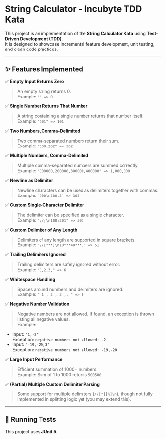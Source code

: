 # String Calculator - Incubyte TDD Kata

This project is an implementation of the **String Calculator Kata** using **Test-Driven Development (TDD)**.  
It is designed to showcase incremental feature development, unit testing, and clean code practices.

---

## ✨ Features Implemented

✅ **Empty Input Returns Zero**
> An empty string returns 0.  
Example: `"" => 0`

✅ **Single Number Returns That Number**
> A string containing a single number returns that number itself.  
Example: `"101" => 101`

✅ **Two Numbers, Comma-Delimited**
> Two comma-separated numbers return their sum.  
Example: `"100,202" => 302`

✅ **Multiple Numbers, Comma-Delimited**
> Multiple comma-separated numbers are summed correctly.  
Example: `"100000,200000,300000,400000" => 1,000,000`

✅ **Newline as Delimiter**
> Newline characters can be used as delimiters together with commas.  
Example: `"100\n200,3" => 303`

✅ **Custom Single-Character Delimiter**
> The delimiter can be specified as a single character.  
Example: `"//;\n100;201" => 301`

✅ **Custom Delimiter of Any Length**
> Delimiters of any length are supported in square brackets.  
Example: `"//[***]\n10***40***1" => 51`

✅ **Trailing Delimiters Ignored**
> Trailing delimiters are safely ignored without error.  
Example: `"1,2,3," => 6`

✅ **Whitespace Handling**
> Spaces around numbers and delimiters are ignored.  
Example: `" 1 , 2 , 3 ,, " => 6`

✅ **Negative Number Validation**
> Negative numbers are not allowed. If found, an exception is thrown listing all negative values.  
Example:
- Input: `"1,-2"`  
  Exception: `negative numbers not allowed: -2`
- Input: `"-19,-20,3"`  
  Exception: `negative numbers not allowed: -19,-20`

✅ **Large Input Performance**
> Efficient summation of 1000+ numbers.  
Example: Sum of 1 to 1000 returns `500500`.

✅ **(Partial) Multiple Custom Delimiter Parsing**
> Some support for multiple delimiters (`//[*][%]\n`), though not fully implemented in splitting logic yet (you may extend this).

---

## 🧪 Running Tests

This project uses **JUnit 5**.


